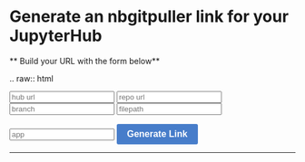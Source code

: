 Generate an nbgitpuller link for your JupyterHub
================================================

** Build your URL with the form below**

.. raw:: html

   <link rel="stylesheet" href="https://unpkg.com/purecss@1.0.0/build/pure-min.css" integrity="sha384-nn4HPE8lTHyVtfCBi5yW9d20FjT8BJwUXyWZT9InLYax14RDjBj46LmSztkmNP9w" crossorigin="anonymous">
   <style>
   input#generatebutton {
    font-size: 1rem;
    line-height: 1.5;
    background-color: #477dca;
    border-radius: 3px;
    border: none;
    color: white;
    display: inline-block;
    font-weight: 700;
    padding: 6px 18px;
    margin-top: 1em;
    text-decoration: none
   }
   </style>
  
   <form id="linkgenerator" class="pure-form">
      <input type="text" class="pure-input-1-4" id="hub" placeholder="hub url">
      <input type="text" class="pure-input-1-4" id="repo" placeholder="repo url">
      <input type="text" class="pure-input-1-4" id="branch" placeholder="branch">
      <input type="text" class="pure-input-1-4" id="subPath" placeholder="filepath">
      <input type="text" class="pure-input-1-4" id="app" placeholder="app">
      <input type="button" id="generatebutton" onclick="generateLink()" value="Generate Link" />
   </form>

   <hr />

   <div><a id="link" href=""></a></div>

   <script>
   function generateLink() {
       var hub    = document.getElementById("hub").value;
       var huburl = new URL(hub);
       var query  = huburl.searchParams;

       var elements = ['repo', 'branch', 'subPath', 'app'];
       var val;
       for (var i=0; i < elements.length; i++) {
         val = document.getElementById(elements[i]).value;
         if (val.length == 0) continue;
         // TODO: sanitize
         query.set(elements[i], val)
       }

       huburl.pathname += 'hub/user-redirect/git-pull';

       var newurl = huburl.toString();
       newurl = encodeURI(newurl);

       // var a = document.createElement('a');
       var a = document.getElementById('link')
       a.setAttribute('id', "link");
       a.setAttribute('href', newurl);
       a.innerHTML = newurl;
   }
   </script>
